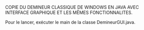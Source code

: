 COPIE DU DEMINEUR CLASSIQUE DE WINDOWS EN JAVA AVEC INTERFACE GRAPHIQUE ET LES MÊMES FONCTIONNALITES.

Pour le lancer, exécuter le main de la classe DemineurGUI.java.

